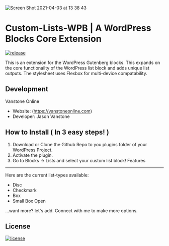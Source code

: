 ![Screen Shot 2021-04-03 at 13 38 43](https://user-images.githubusercontent.com/72988205/113487407-feb88980-9485-11eb-9350-d5de8a5de99d.png)
# Custom-Lists-WPB | A WordPress Blocks Core Extension

[![release](https://img.shields.io/badge/release-v1.0-red.svg?style=flat-square)]()

<p>This is an extension for the WordPress Gutenberg blocks. This expands on the core functionailty of the WordPress list block and adds unique list outputs. The stylesheet uses Flexbox for multi-device compatability.</p>

Development
-----------
Vanstone Online

- Website: (https://vanstoneonline.com)
- Developer: Jason Vanstone

How to Install ( In 3 easy steps! )
--------

1) Download or Clone the Github Repo to you plugins folder of your WordPress Project.
2) Activate the plugin.
3) Go to Blocks -> Lists and select your custom list block!
Features
--------

Here are the current list-types available:
- Disc
- Checkmark
- Box
- Small Box Open

...want more? let's add. Connect with me to make more options. 

License
-------
[![license](https://img.shields.io/badge/license-MIT-blue)]()
